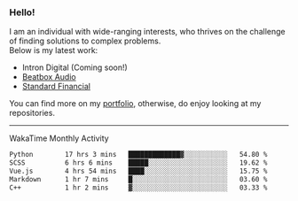 ### Hello!

I am an individual with wide-ranging interests, who thrives on the challenge of finding solutions to complex problems. <br/> Below is my latest work:
- Intron Digital (Coming soon!)
- [Beatbox Audio](https://bumbleboss.xyz/w/beatbox-audio)
- [Standard Financial](https://bumbleboss.xyz/w/standard-financial)

You can find more on my [portfolio](https://bumbleboss.xyz/work), otherwise, do enjoy looking at my repositories.

---

WakaTime Monthly Activity

<!--START_SECTION:waka-->

```txt
Python        17 hrs 3 mins   █████████████▓░░░░░░░░░░░   54.80 %
SCSS          6 hrs 6 mins    █████░░░░░░░░░░░░░░░░░░░░   19.62 %
Vue.js        4 hrs 54 mins   ████░░░░░░░░░░░░░░░░░░░░░   15.75 %
Markdown      1 hr 7 mins     █░░░░░░░░░░░░░░░░░░░░░░░░   03.60 %
C++           1 hr 2 mins     ▓░░░░░░░░░░░░░░░░░░░░░░░░   03.33 %
```

<!--END_SECTION:waka-->
